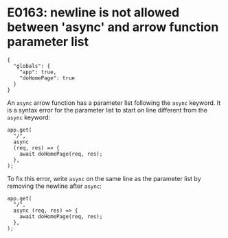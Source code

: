 # E0163: newline is not allowed between 'async' and arrow function parameter list

```config-for-examples
{
  "globals": {
    "app": true,
    "doHomePage": true
  }
}
```

An `async` arrow function has a parameter list following the `async` keyword. It
is a syntax error for the parameter list to start on line different from the
`async` keyword:

    app.get(
      "/",
      async
      (req, res) => {
        await doHomePage(req, res);
      },
    );

To fix this error, write `async` on the same line as the parameter list by
removing the newline after `async`:

    app.get(
      "/",
      async (req, res) => {
        await doHomePage(req, res);
      },
    );

